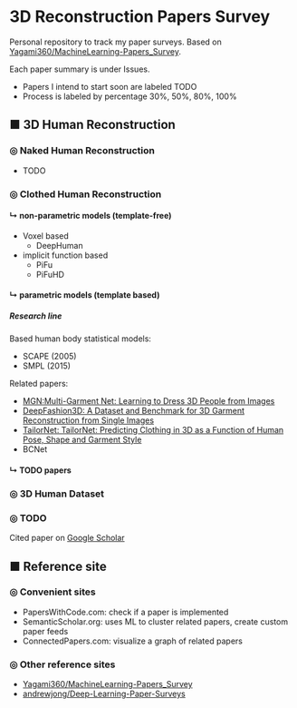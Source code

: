 # 3D Reconstruction Papers Survey
Personal repository to track my paper surveys. Based on [Yagami360/MachineLearning-Papers_Survey](https://github.com/Yagami360/MachineLearning-Papers_Survey).

Each paper summary is under Issues. 
- Papers I intend to start soon are labeled TODO
- Process is labeled by percentage 30%, 50%, 80%, 100%

## ■ 3D Human Reconstruction

### ◎ Naked Human Reconstruction
- TODO

### ◎ Clothed Human Reconstruction
####  ↳ non-parametric models (template-free) 

- Voxel based
  - DeepHuman
- implicit function based
  - PiFu
  - PiFuHD

####  ↳ parametric models (template based)

##### Research line

Based human body statistical models:

- SCAPE (2005)
- SMPL (2015)

Related papers:

- [MGN:Multi-Garment Net: Learning to Dress 3D People from Images](https://github.com/poetrywanderer/3D-Reconstruction_paper_survey/issues/1)
- [DeepFashion3D: A Dataset and Benchmark for 3D Garment Reconstruction from Single Images](https://github.com/kv2000/deepFashion3D)
- [TailorNet: TailorNet: Predicting Clothing in 3D as a Function of Human Pose, Shape and Garment Style](https://github.com/poetrywanderer/3D-Reconstruction_paper_survey/issues/2)
- BCNet

####  ↳ TODO papers

### ◎ 3D Human Dataset

### ◎ TODO

Cited paper on [Google Scholar](https://scholar.google.com/scholar?cites=17566029706501681177&as_sdt=2005&sciodt=0,5&hl=en)

## ■ Reference site
### ◎ Convenient sites
- PapersWithCode.com: check if a paper is implemented
- SemanticScholar.org: uses ML to cluster related papers, create custom paper feeds
- ConnectedPapers.com: visualize a graph of related papers

### ◎ Other reference sites
- [Yagami360/MachineLearning-Papers_Survey](https://github.com/Yagami360/MachineLearning-Papers_Survey)
- [andrewjong/Deep-Learning-Paper-Surveys](https://github.com/andrewjong/Deep-Learning-Paper-Surveys)
